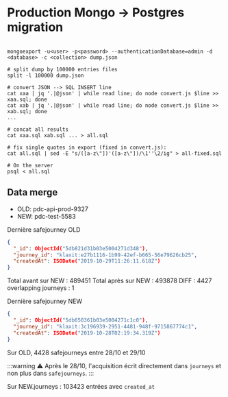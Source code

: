 # Production Mongo -> Postgres migration

```shell

mongoexport -u<user> -p<password> --authenticationDatabase=admin -d <database> -c <collection> dump.json

# split dump by 100000 entries files
split -l 100000 dump.json

# convert JSON --> SQL INSERT line
cat xaa | jq '.|@json' | while read line; do node convert.js $line >> xaa.sql; done
cat xab | jq '.|@json' | while read line; do node convert.js $line >> xab.sql; done
...

# concat all results
cat xaa.sql xab.sql ... > all.sql

# fix single quotes in export (fixed in convert.js):
cat all.sql | sed -E "s/([a-z\"])'([a-z\"])/\1''\2/ig" > all-fixed.sql

# On the server
psql < all.sql
```

## Data merge

- OLD: pdc-api-prod-9327
- NEW: pdc-test-5583

Dernière safejourney OLD

```json
{
  "_id": ObjectId("5db821d31b03e5004271d348"),
  "journey_id": "klaxit:e27b1116-1b99-42ef-b665-56e79626cb25",
  "createdAt": ISODate("2019-10-29T11:26:11.618Z")
}
```

Total avant sur NEW : 489451
Total après sur NEW : 493878
DIFF : 4427
overlapping journeys : 1

Dernière safejourney NEW

```json
{
  "_id": ObjectId("5db650361b03e5004271c1c0"),
  "journey_id": "klaxit:3c196939-2951-4481-948f-9715867774c1",
  "createdAt": ISODate("2019-10-28T02:19:34.319Z")
}
```

Sur OLD, 4428 safejourneys entre 28/10 et 29/10

:::warning
:warning: Après le 28/10, l'acquisition écrit directement
dans `journeys` et non plus dans `safejourneys`.
:::

Sur NEW.journeys : 103423 entrées avec `created_at`
